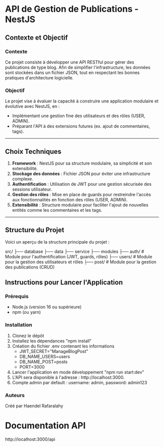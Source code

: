 # API de Gestion de Publications - NestJS

## Contexte et Objectif

### Contexte
Ce projet consiste à développer une API RESTful pour gérer des publications de type blog. Afin de simplifier l'infrastructure, les données sont stockées dans un fichier JSON, tout en respectant les bonnes pratiques d'architecture logicielle.

### Objectif
Le projet vise à évaluer la capacité à construire une application modulaire et évolutive avec NestJS, en :
- Implémentant une gestion fine des utilisateurs et des rôles (USER, ADMIN).
- Préparant l'API à des extensions futures (ex. ajout de commentaires, tags).

---

## Choix Techniques
1. **Framework** : NestJS pour sa structure modulaire, sa simplicité et son extensibilité.
2. **Stockage des données** : Fichier JSON pour éviter une infrastructure complexe.
3. **Authentification** : Utilisation de JWT pour une gestion sécurisée des sessions utilisateur.
4. **Gestion des rôles** : Mise en place de guards pour restreindre l'accès aux fonctionnalités en fonction des rôles (USER, ADMIN).
5. **Extensibilité** : Structure modulaire pour faciliter l'ajout de nouvelles entités comme les commentaires et les tags.

---

## Structure du Projet

Voici un aperçu de la structure principale du projet :

src/ 
    ├── database
        ├── data
        ├── service
    ├── modules
        ├── auth/ # Module pour l'authentification (JWT, guards, rôles) 
        ├── users/ # Module pour la gestion des utilisateurs et rôles 
        ├── post/ # Module pour la gestion des publications (CRUD) 


## Instructions pour Lancer l'Application

### Prérequis
- Node.js (version 16 ou supérieure)
- npm (ou yarn)

### Installation
1. Clonez le dépôt 
2. Installez les dépendances "npm install"
3. Création du fichier .env contenant les informations 
    - JWT_SECRET="ManageBlogPost"
    - DB_NAME_USERS=users
    - DB_NAME_POST=posts
    - PORT=3000
4. Lancer l'application en mode développement "npm run start:dev"
5. L'API sera disponible à l'adresse : http://localhost:3000.
6. Compte admin par default : username: admin, password: admin123



### Auteurs
Créé par Haendel Rafaralahy

# Documentation API
http://localhost:3000/api